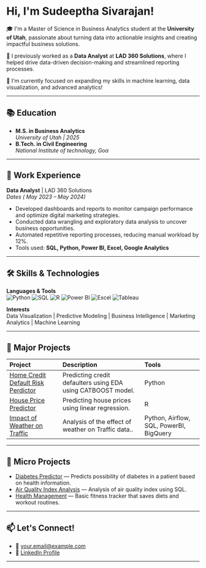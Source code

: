 #  Hi, I'm Sudeeptha Sivarajan!

🎓 I'm a Master of Science in Business Analytics student at the **University of Utah**, passionate about turning data into actionable insights and creating impactful business solutions.

💼 I previously worked as a **Data Analyst** at **LAD 360 Solutions**, where I helped drive data-driven decision-making and streamlined reporting processes.

🔎 I'm currently focused on expanding my skills in machine learning, data visualization, and advanced analytics!

---

## 📚 Education

- **M.S. in Business Analytics**  
  *University of Utah | 2025*  
- **B.Tech. in Civil Engineering**  
  *National Institute of technology, Goa*

---

## 💼 Work Experience

**Data Analyst** | LAD 360 Solutions  
*Dates ( May 2023 – May 2024)*  
- Developed dashboards and reports to monitor campaign performance and optimize digital marketing strategies.
- Conducted data wrangling and exploratory data analysis to uncover business opportunities.
- Automated repetitive reporting processes, reducing manual workload by 12%.
- Tools used: **SQL, Python, Power BI, Excel, Google Analytics**

---

## 🛠 Skills & Technologies

**Languages & Tools**  
![Python](https://img.shields.io/badge/Python-3776AB?style=for-the-badge&logo=python&logoColor=white)
![SQL](https://img.shields.io/badge/SQL-4479A1?style=for-the-badge&logo=postgresql&logoColor=white)
![R](https://img.shields.io/badge/R-276DC3?style=for-the-badge&logo=r&logoColor=white)
![Power BI](https://img.shields.io/badge/PowerBI-F2C811?style=for-the-badge&logo=powerbi&logoColor=black)
![Excel](https://img.shields.io/badge/Excel-217346?style=for-the-badge&logo=microsoft-excel&logoColor=white)
![Tableau](https://img.shields.io/badge/Tableau-E97627?style=for-the-badge&logo=tableau&logoColor=white)

**Interests**  
Data Visualization | Predictive Modeling | Business Intelligence | Marketing Analytics | Machine Learning

---

## 🚀 Major Projects

| Project | Description | Tools |
| :--- | :--- | :--- |
| [Home Credit Default Risk Perdictor](https://github.com/Sudeeptha21/home-credit-default-predictor) | Predicting credit defaulters using EDA using CATBOOST model. | Python |
| [House Price Predictor](https://github.com/Sudeeptha21/HousePrice-Predictor) | Predicting house prices using linear regression. | R |
| [Impact of Weather on Traffic](https://github.com/Sudeeptha21/impact-of-weather-on-traffic) | Analysis of the effect of weather on Traffic data.. | Python, Airflow, SQL, PowerBI, BigQuery  |

---

## 🧩 Micro Projects

- [Diabetes Predictor](https://github.com/Sudeeptha21/Diabetes_Recognition) — Predicts possibility of diabetes in a patient based on health information.
- [Air Quality Index Analysis](https://github.com/Sudeeptha21/Air-Quality-Index-Analysis) — Analysis of air quality index using SQL.
- [Health Management](https://github.com/Sudeeptha21/health_management) — Basic fitness tracker that saves diets and workout routines.

---

## 📫 Let's Connect!

- 📧 [your.email@example.com](ssudeeptha21@gmail.com)
- 💼 [LinkedIn Profile](https://www.linkedin.com/in/sudeeptha-sivarajan-8649081b7/)
---
